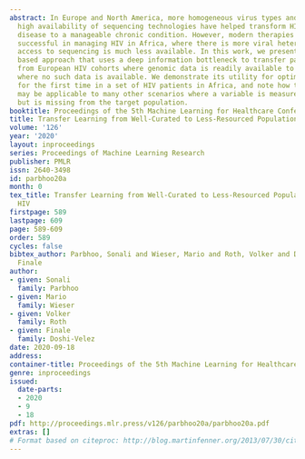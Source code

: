 ```yaml
---
abstract: In Europe and North America, more homogeneous virus types and the relatively
  high availability of sequencing technologies have helped transform HIV from a life-threatening
  disease to a manageable chronic condition. However, modern therapies have been less
  successful in managing HIV in Africa, where there is more viral heterogeneity and
  access to sequencing is much less available. In this work, we present a novel mixture
  based approach that uses a deep information bottleneck to transfer patterns learned
  from European HIV cohorts where genomic data is readily available to African patients
  where no such data is available. We demonstrate its utility for optimising treatments
  for the first time in a set of HIV patients in Africa, and note how this approach
  may be applicable to many other scenarios where a variable is measured in some population
  but is missing from the target population.
booktitle: Proceedings of the 5th Machine Learning for Healthcare Conference
title: Transfer Learning from Well-Curated to Less-Resourced Populations with HIV
volume: '126'
year: '2020'
layout: inproceedings
series: Proceedings of Machine Learning Research
publisher: PMLR
issn: 2640-3498
id: parbhoo20a
month: 0
tex_title: Transfer Learning from Well-Curated to Less-Resourced Populations with
  HIV
firstpage: 589
lastpage: 609
page: 589-609
order: 589
cycles: false
bibtex_author: Parbhoo, Sonali and Wieser, Mario and Roth, Volker and Doshi-Velez,
  Finale
author:
- given: Sonali
  family: Parbhoo
- given: Mario
  family: Wieser
- given: Volker
  family: Roth
- given: Finale
  family: Doshi-Velez
date: 2020-09-18
address: 
container-title: Proceedings of the 5th Machine Learning for Healthcare Conference
genre: inproceedings
issued:
  date-parts:
  - 2020
  - 9
  - 18
pdf: http://proceedings.mlr.press/v126/parbhoo20a/parbhoo20a.pdf
extras: []
# Format based on citeproc: http://blog.martinfenner.org/2013/07/30/citeproc-yaml-for-bibliographies/
---
```

